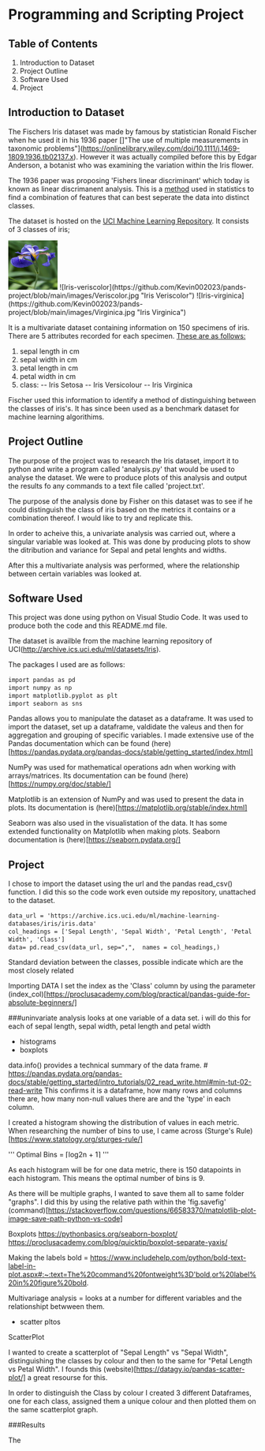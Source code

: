 # **Programming and Scripting Project**

## **Table of Contents**

1. Introduction to Dataset
2. Project Outline
3. Software Used
4. Project


## **Introduction to Dataset**

The Fischers Iris dataset was made by famous by statistician Ronald Fischer when he used it in his 1936 paper []"The use of multiple measurements in taxonomic problems"](https://onlinelibrary.wiley.com/doi/10.1111/j.1469-1809.1936.tb02137.x). However it was actually compiled before this by Edgar Anderson, a botanist who was examining the variation within the Iris flower. 

The 1936 paper was proposing 'Fishers linear discriminant' which today is known as linear discrimanent analysis. This is a [method](https://www.geeksforgeeks.org/ml-linear-discriminant-analysis/) used in statistics to find a combination of features that can best seperate the data into distinct classes.

The dataset is hosted on the [UCI Machine Learning Repository](https://archive.ics.uci.edu/ml/datasets/iris). It consists of 3 classes of iris; 

<img src="https://github.com/Kevin002023/pands-project/blob/main/images/Setosa.jpg" width="100" height="100">
![Iris-veriscolor](https://github.com/Kevin002023/pands-project/blob/main/images/Veriscolor.jpg "Iris Veriscolor")
![Iris-virginica](https://github.com/Kevin002023/pands-project/blob/main/images/Virginica.jpg "Iris Virginica")

It is a multivariate dataset containing information on 150 specimens of iris. There are 5 attributes recorded for each specimen. [These are as follows:](https://archive.ics.uci.edu/ml/datasets/iris)

1. sepal length in cm
2. sepal width in cm
3. petal length in cm
4. petal width in cm
5. class:
-- Iris Setosa
-- Iris Versicolour
-- Iris Virginica

Fischer used this information to identify a method of distinguishing between the classes of iris's. It has since been used as a benchmark dataset for machine learning algorithims.

## **Project Outline**

The purpose of the project was to research the Iris dataset, import it to python and write a program called 'analysis.py' that would be used to analyse the dataset. We were to produce plots of this analysis and output the results fo any commands to a text file called 'project.txt'.

The purpose of the analysis done by Fisher on this dataset was to see if he could distinguish the class of iris based on the metrics it contains or a combination thereof.  I would like to try and replicate this. 

In order to acheive this, a univariate analysis was carried out, where a singular variable was looked at. This was done by producing plots to show the ditribution and variance for Sepal and petal lenghts and widths.

After this a multivariate analysis was performed, where the relationship between certain variables was looked at.


## **Software Used**

This project was done using python on Visual Studio Code. It was used to produce both the code and this README.md file.

The dataset is availble from the machine learning repository of UCI(http://archive.ics.uci.edu/ml/datasets/Iris). 

The packages I used are as follows:

````
import pandas as pd 
import numpy as np
import matplotlib.pyplot as plt
import seaborn as sns

````

Pandas allows you to manipulate the dataset as a dataframe. It was used to import the dataset, set up a dataframe, valdidate the valeus and then for aggregation and grouping of specific variables. I made extensive use of the Pandas documentation which can be found (here)[https://pandas.pydata.org/pandas-docs/stable/getting_started/index.html]

NumPy was used for mathematical operations adn when working with arrays/matrices. Its documentation can be found (here)[https://numpy.org/doc/stable/]

Matplotlib is an extension of NumPy and was used to present the data in plots. Its documentation is (here)[https://matplotlib.org/stable/index.html]

Seaborn was also used in the visualistation of the data. It has some extended functionality on Matplotlib when making plots. Seaborn documentation is (here)[https://seaborn.pydata.org/] 


## **Project**

I chose to import the dataset using the url and the pandas read_csv() function. I did this so the code work even outside my repository, unattached to the dataset. 

````
data_url = 'https://archive.ics.uci.edu/ml/machine-learning-databases/iris/iris.data'
col_headings = ['Sepal Length', 'Sepal Width', 'Petal Length', 'Petal Width', 'Class']
data= pd.read_csv(data_url, sep=",",  names = col_headings,)

````





Standard deviation between the classes, possible indicate which are the most closely related

Importing DATA
I set the index as the 'Class' column by using the parameter (index_col)[https://proclusacademy.com/blog/practical/pandas-guide-for-absolute-beginners/]

###uninvariate analysis looks at one variable of a data set. i will do this for each of sepal length, sepal width, petal length and petal width
- histograms
- boxplots


data.info() provides a technical summary of the data frame. # https://pandas.pydata.org/pandas-docs/stable/getting_started/intro_tutorials/02_read_write.html#min-tut-02-read-write
This confirms it is a dataframe, how many rows and columns there are, how many non-null values there are and the 'type' in each column.


I created a histogram showing the distribution of values in each metric. When researching the number of bins to use, I came across (Sturge's Rule)[https://www.statology.org/sturges-rule/]

'''
Optimal Bins = ⌈log2n + 1⌉
'''
 
As each histogram will be for one data metric, there is 150 datapoints in each histogram. This means the optimal number of bins is 9. 

As there will be multiple graphs, I wanted to save them all to same folder "graphs". I did this by using the relative path within the 'fig.savefig' (command)[https://stackoverflow.com/questions/66583370/matplotlib-plot-image-save-path-python-vs-code]

Boxplots
https://pythonbasics.org/seaborn-boxplot/
https://proclusacademy.com/blog/quicktip/boxplot-separate-yaxis/

Making the labels bold = https://www.includehelp.com/python/bold-text-label-in-plot.aspx#:~:text=The%20command%20fontweight%3D'bold,or%20label%20in%20figure%20bold.


Multivariage analysis = looks at a number for different variables and the relationshipt betwween them.
- scatter pltos

ScatterPlot

I wanted to create a scatterplot of "Sepal Length" vs "Sepal Width", distinguishing the classes by colour and then to the same for "Petal Length vs Petal Width". I founds this (website)[https://datagy.io/pandas-scatter-plot/] a great resourse for this. 

In order to distinguish the Class by colour I created 3 different Dataframes, one for each class, assigned them a unique colour and then plotted them on the same scatterplot graph. 


###Results

The 